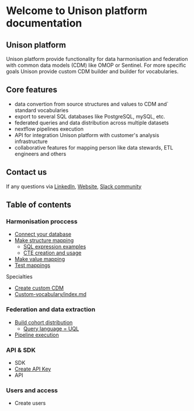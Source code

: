 # Welcome to Unison platform documentation

## Unison platform 
Unison platform provide functionality for data harmonisation and federation with 
common data models (CDM) like OMOP or Sentinel. For more specific goals Unison provide 
custom CDM builder and builder for vocabularies.  

## Core features
- data convertion from source structures and values to CDM and` standard vocabularies
- export to several SQL databases like PostgreSQL, mySQL, etc. 
- federated queries and data distribution across multiple datasets
- nextflow pipelines execution
- API for integration Unison platform with customer's analysis infrastructure  
- collaborative features for mapping person like data stewards, ETL engineers and others

## Contact us
If any questions via [LinkedIn](https://www.linkedin.com/company/hyperunison/), [Website](https://hyperunison.com/), [Slack community](https://join.slack.com/t/unisoncommunity/shared_invite/zt-2p75t4fhc-Kiksdz2sf19zjYi_JVHzNg)

## Table of contents

### Harmonisation proccess
- [Connect your database](./how-to-connect-db/how-to-connect-db.md)
- [Make structure mapping](./structure-mapping/structure-mapping.md)
  - [SQL expression examples](./sql-expressions-examples/sql-expressions.md)
  - [CTE creation and usage](cte-creation-and-usage/index.md)
- [Make value mapping](./value-mapping/value-mapping.md)
- [Test mappings](./test-mappings/test-mapping.md)

Specialties
- [Create custom CDM](./custom-cdm/custom-cdm.md)
- [Custom-vocabulary/index.md](custom-vocabulary/index.md)

### Federation and data extraction
- [Build cohort distribution](./api-playground/cohort-qerying.md)
  - [Query language = UQL](UQL/index.md)
- [Pipeline execution](./api-playground/pipeline-execution.md)

### API & SDK
- SDK
- [Create API Key](./api-descriptions/create-api-key.md)
- API

### Users and access
- Create users 




